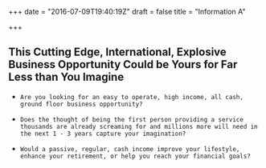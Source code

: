 +++
date = "2016-07-09T19:40:19Z"
draft = false
title = "Information A"

+++
<div class="Information-subtitle">
  <h2>This Cutting Edge, International, Explosive Business Opportunity Could be Yours for Far Less than You Imagine</h2>
</div>
<div class="u-row">
  <div class="u-column u-column--hd3">
    <div class="Information-info"></div>
  </div>
  <div class="u-column u-column--hd9">
    <div class="Information-info">
    
*     Are you looking for an easy to operate, high income, all cash, ground floor business opportunity?

*     Does the thought of being the first person providing a service thousands are already screaming for and millions more will need in the next 1 - 3 years capture your imagination?

*     Would a passive, regular, cash income improve your lifestyle, enhance your retirement, or help you reach your financial goals?
    </div>
  </div>
</div>
